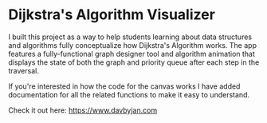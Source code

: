
# Dijkstra's Algorithm Visualizer

I built this project as a way to help students learning about data structures and algorithms fully conceptualize how Dijkstra's Algorithm works. The app features a fully-functional graph designer tool and algorithm animation that displays the state of both the graph and priority queue after each step in the traversal.

If you're interested in how the code for the canvas works I have added documentation for all the related functions to make it easy to understand.

Check it out here: https://www.davbyjan.com
